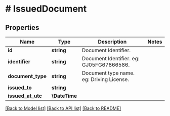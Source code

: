 # # IssuedDocument

## Properties

Name | Type | Description | Notes
------------ | ------------- | ------------- | -------------
**id** | **string** | Document Identifier. |
**identifier** | **string** | Document Identifier. eg: GJ05FG67866586. |
**document_type** | **string** | Document type name. eg: Driving License. |
**issued_to** | **string** |  |
**issued_at_utc** | **\DateTime** |  |

[[Back to Model list]](../../README.md#models) [[Back to API list]](../../README.md#endpoints) [[Back to README]](../../README.md)
